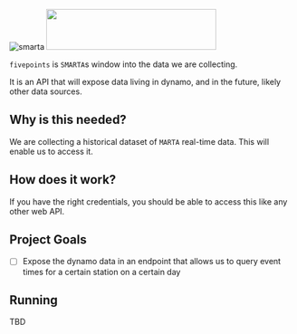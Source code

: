 ![smarta](https://user-images.githubusercontent.com/8289478/57379460-f873e280-7174-11e9-9c32-b737bc49650c.png)
<img src="https://user-images.githubusercontent.com/8289478/56633099-d6357d00-662a-11e9-9592-0c58dab8ca55.png" width="300" height="72" />

`fivepoints` is `SMARTA`s window into the data we are collecting.

It is an API that will expose data living in dynamo, and in the future, likely other data sources.

## Why is this needed?
We are collecting a historical dataset of `MARTA` real-time data.  This will enable us to access it.

## How does it work?
If you have the right credentials, you should be able to access this like any other web API.

## Project Goals
- [ ] Expose the dynamo data in an endpoint that allows us to query event times for a certain station on a certain day

## Running

TBD
